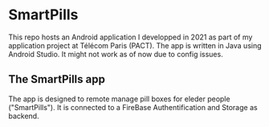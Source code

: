 # SmartPills
This repo hosts an Android application I developped in 2021 as part of my application project at Télécom Paris (PACT).
The app is written in Java using Android Studio. It might not work as of now due to config issues.

## The SmartPills app
The app is designed to remote manage pill boxes for eleder people ("SmartPills"). It is connected to a FireBase Authentification and Storage as backend.

